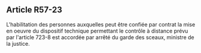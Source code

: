 Article R57-23
----
L'habilitation des personnes auxquelles peut être confiée par contrat la mise en
oeuvre du dispositif technique permettant le contrôle à distance prévu par
l'article 723-8 est accordée par arrêté du garde des sceaux, ministre de la
justice.

